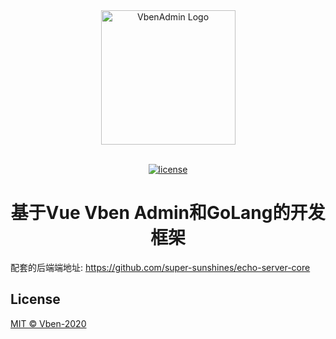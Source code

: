 <div align="center"> <a href="https://github.com/anncwb/vue-vben-admin"> <img alt="VbenAdmin Logo" width="215" src="https://unpkg.com/@vbenjs/static-source@0.1.7/source/logo-v1.webp"> </a> <br> <br>

[![license](https://img.shields.io/github/license/anncwb/vue-vben-admin.svg)](LICENSE)

<h1>基于Vue Vben Admin和GoLang的开发框架</h1>
</div>

配套的后端端地址: https://github.com/super-sunshines/echo-server-core

## License

[MIT © Vben-2020](./LICENSE)
